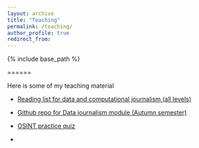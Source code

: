 ```yaml
---
layout: archive
title: "Teaching"
permalink: /teaching/
author_profile: true
redirect_from:
---
```


{% include base_path %}

======

Here is some of my teaching material

- [Reading list for data and computational journalism (all levels)](https://dj-reading.readthedocs.io/en/latest/)

- [Github repo for Data journalism module (Autumn semester)](https://github.com/aodhanlutetiae/data_journalism_jomec)

- [OSINT practice quiz](https://osintquiz.herokuapp.com/)


-
